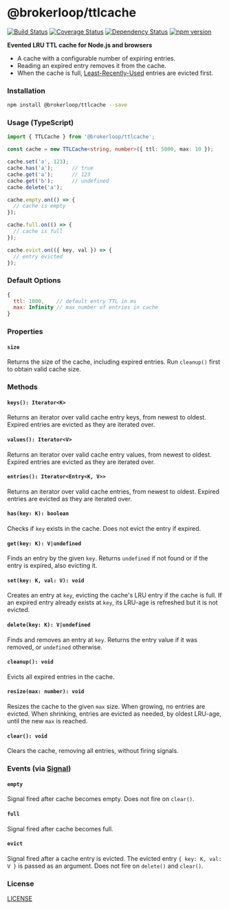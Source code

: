 # @brokerloop/ttlcache

[![Build Status](https://travis-ci.org/Brokerloop/ttlcache.svg?branch=master)](https://travis-ci.org/Brokerloop/ttlcache)
[![Coverage Status](https://coveralls.io/repos/github/Brokerloop/ttlcache/badge.svg?branch=coverage)](https://coveralls.io/github/Brokerloop/ttlcache?branch=coverage)
[![Dependency Status](https://david-dm.org/Brokerloop/ttlcache/status.svg)](https://david-dm.org/Brokerloop/ttlcache)
[![npm version](https://badge.fury.io/js/%40brokerloop%2Fttlcache.svg)](https://badge.fury.io/js/%40brokerloop%2Fttlcache)

**Evented LRU TTL cache for Node.js and browsers**

- A cache with a configurable number of expiring entries.
- Reading an expired entry removes it from the cache.
- When the cache is full, [Least-Recently-Used](https://en.wikipedia.org/wiki/Cache_replacement_policies#LRU) entries are evicted first.

### Installation

```sh
npm install @brokerloop/ttlcache --save
```

### Usage (TypeScript)

```ts
import { TTLCache } from '@brokerloop/ttlcache';

const cache = new TTLCache<string, number>({ ttl: 5000, max: 10 });

cache.set('a', 123);
cache.has('a');      // true
cache.get('a');      // 123
cache.get('b');      // undefined
cache.delete('a');

cache.empty.on(() => {
  // cache is empty
});

cache.full.on(() => {
  // cache is full
});

cache.evict.on(({ key, val }) => {
  // entry evicted
});
```

### Default Options

```js
{
  ttl: 1000,    // default entry TTL in ms
  max: Infinity // max number of entries in cache
}
```

### Properties

#### `size`
Returns the size of the cache, including expired entries. Run `cleanup()` first to obtain valid cache size.

### Methods

#### `keys(): Iterator<K>`
Returns an iterator over valid cache entry keys, from newest to oldest. Expired entries are evicted as they are iterated over.

#### `values(): Iterator<V>`
Returns an iterator over valid cache entry values, from newest to oldest. Expired entries are evicted as they are iterated over.

#### `entries(): Iterator<Entry<K, V>>`
Returns an iterator over valid cache entries, from newest to oldest. Expired entries are evicted as they are iterated over.

#### `has(key: K): boolean`
Checks if `key` exists in the cache. Does not evict the entry if expired.

#### `get(key: K): V|undefined`
Finds an entry by the given `key`. Returns `undefined` if not found or if the entry is expired, also evicting it.

#### `set(key: K, val: V): void`
Creates an entry at `key`, evicting the cache's LRU entry if the cache is full. If an expired entry already exists at `key`, its LRU-age is refreshed but it is not evicted.

#### `delete(key: K): V|undefined`
Finds and removes an entry at `key`. Returns the entry value if it was removed, or `undefined` otherwise.

#### `cleanup(): void`
Evicts all expired entries in the cache.

#### `resize(max: number): void`
Resizes the cache to the given `max` size. When growing, no entries are evicted. When shrinking, entries are evicted as needed, by oldest LRU-age, until the new `max` is reached.

#### `clear(): void`
Clears the cache, removing all entries, without firing signals.

### Events (via [Signal](https://github.com/soncodi/signal))

#### `empty`
Signal fired after cache becomes empty. Does not fire on `clear()`.

#### `full`
Signal fired after cache becomes full.

#### `evict`
Signal fired after a cache entry is evicted. The evicted entry `{ key: K, val: V }` is passed as an argument. Does not fire on `delete()` and `clear()`.

### License

[LICENSE](./LICENSE)
